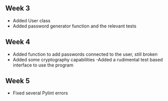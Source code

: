 ## Week 3

- Added User class
- Added password generator function and the relevant tests

## Week 4

- Added function to add passwords connected to the user, still broken
- Added some cryptography capabilities
 -Added a rudimental test based interface to use the program

 ## Week 5

 - Fixed several Pylint errors